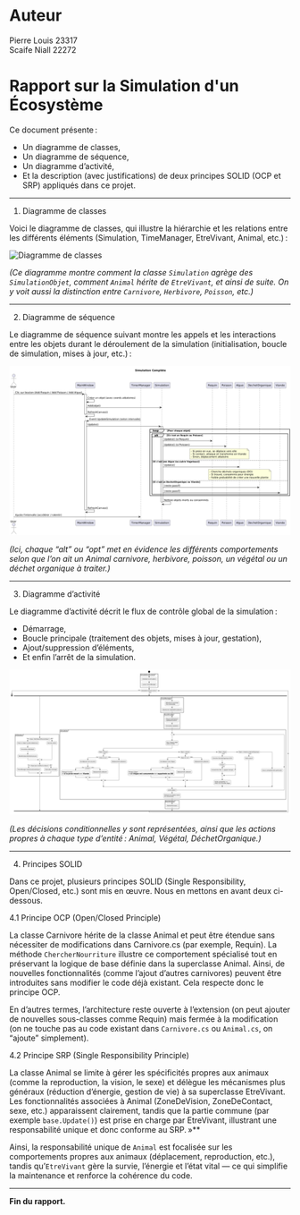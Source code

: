 # Auteur 
Pierre Louis 23317 \
Scaife Niall 22272

# Rapport sur la Simulation d'un Écosystème

Ce document présente :
- Un diagramme de classes,
- Un diagramme de séquence,
- Un diagramme d’activité,
- Et la description (avec justifications) de deux principes SOLID (OCP et SRP) appliqués dans ce projet.

---

1. Diagramme de classes

Voici le diagramme de classes, qui illustre la hiérarchie et les relations entre les différents éléments (Simulation, TimeManager, EtreVivant, Animal, etc.) :

![Diagramme de classes](./images/Ecosystème_diagramme_de_classe.png "Diagramme de classes")

*(Ce diagramme montre comment la classe `Simulation` agrège des `SimulationObjet`, comment `Animal` hérite de `EtreVivant`, et ainsi de suite. On y voit aussi la distinction entre `Carnivore`, `Herbivore`, `Poisson`, etc.)*

---

2. Diagramme de séquence

Le diagramme de séquence suivant montre les appels et les interactions entre les objets durant le déroulement de la simulation (initialisation, boucle de simulation, mises à jour, etc.) :

![Diagramme de séquence](./images/Ecosystème_diagramme_de_séquence.png "Diagramme de séquence")

*(Ici, chaque “alt” ou “opt” met en évidence les différents comportements selon que l’on ait un Animal carnivore, herbivore, poisson, un végétal ou un déchet organique à traiter.)*

---

3. Diagramme d’activité

Le diagramme d’activité décrit le flux de contrôle global de la simulation :  
- Démarrage,  
- Boucle principale (traitement des objets, mises à jour, gestation),  
- Ajout/suppression d’éléments,  
- Et enfin l’arrêt de la simulation.

![Diagramme d’activité](./images/Ecosystème_diagramme_d_activité.png "Diagramme d'activité")

*(Les décisions conditionnelles y sont représentées, ainsi que les actions propres à chaque type d’entité : Animal, Végétal, DéchetOrganique.)*

---

4. Principes SOLID

Dans ce projet, plusieurs principes SOLID (Single Responsibility, Open/Closed, etc.) sont mis en œuvre. Nous en mettons en avant deux ci-dessous.

4.1 Principe OCP (Open/Closed Principle)

La classe Carnivore hérite de la classe Animal et peut être étendue sans nécessiter de modifications dans Carnivore.cs (par exemple, Requin). La méthode `ChercherNourriture` illustre ce comportement spécialisé tout en préservant la logique de base définie dans la superclasse Animal. Ainsi, de nouvelles fonctionnalités (comme l’ajout d’autres carnivores) peuvent être introduites sans modifier le code déjà existant. Cela respecte donc le principe OCP.

En d’autres termes, l’architecture reste ouverte à l’extension (on peut ajouter de nouvelles sous-classes comme Requin) mais fermée à la modification (on ne touche pas au code existant dans `Carnivore.cs` ou `Animal.cs`, on “ajoute” simplement).

4.2 Principe SRP (Single Responsibility Principle)

La classe Animal se limite à gérer les spécificités propres aux animaux (comme la reproduction, la vision, le sexe) et délègue les mécanismes plus généraux (réduction d’énergie, gestion de vie) à sa superclasse EtreVivant. Les fonctionnalités associées à Animal (ZoneDeVision, ZoneDeContact, sexe, etc.) apparaissent clairement, tandis que la partie commune (par exemple `base.Update()`) est prise en charge par EtreVivant, illustrant une responsabilité unique et donc conforme au SRP. »**

Ainsi, la responsabilité unique de `Animal` est focalisée sur les comportements propres aux animaux (déplacement, reproduction, etc.), tandis qu’`EtreVivant` gère la survie, l’énergie et l’état vital — ce qui simplifie la maintenance et renforce la cohérence du code.

---

**Fin du rapport.**
